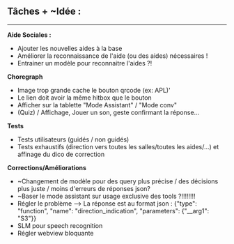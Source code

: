 ## Tâches + ~Idée :

----

**Aide Sociales :**
- Ajouter les nouvelles aides à la base
- Améliorer la reconnaissance de l'aide (ou des aides) nécessaires !
- Entrainer un modèle pour reconnaitre l'aides ?!

**Choregraph**
- Image trop grande cache le bouton qrcode (ex: APL)'
- Le lien doit avoir la même hitbox que le bouton
- Afficher sur la tablette "Mode Assistant" / "Mode conv"
- (Quiz) / Affichage, Jouer un son, geste confirmant la réponse...

**Tests**
- Tests utilisateurs (guidés / non guidés)
- Tests exhaustifs (direction vers toutes les salles/toutes les aides/...) et affinage du dico de correction

**Corrections/Améliorations**
- ~Changement de modèle pour des query plus précise / des décisions plus juste / moins d'erreurs de réponses json?
- ~Baser le mode assistant sur usage exclusive des tools ?!!!!!!!!
- Régler le problème --> La réponse est au format json :  {"type": "function", "name": "direction_indication", "parameters": {"__arg1": "S3"}}
- SLM pour speech recognition
- Régler webview bloquante